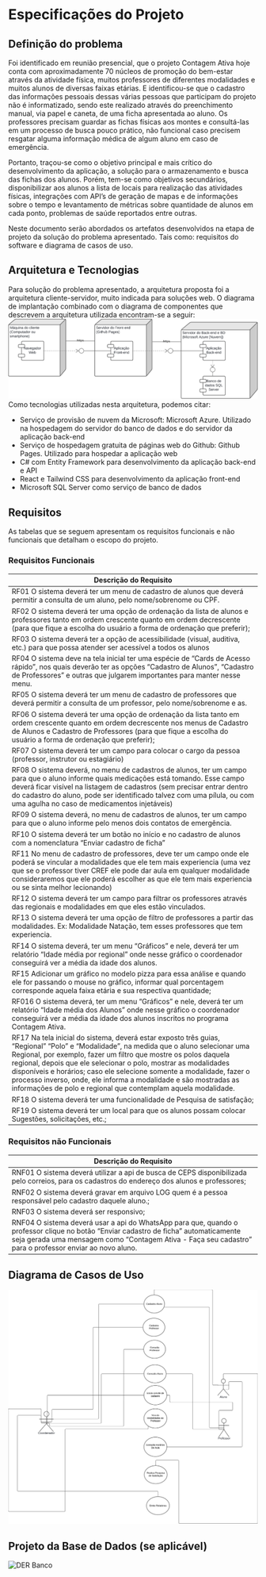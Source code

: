 # Especificações do Projeto

## Definição do problema

Foi identificado em reunião presencial, que o projeto Contagem Ativa hoje conta com aproximadamente 70 núcleos de promoção do bem-estar através da atividade física, muitos professores de diferentes modalidades e muitos alunos de diversas faixas etárias. E identificou-se que o cadastro das informações pessoais dessas várias pessoas que participam do projeto não é informatizado, sendo este realizado através do preenchimento manual, via papel e caneta, de uma ficha apresentada ao aluno. Os professores precisam guardar as fichas físicas aos montes e consultá-las em um processo de busca pouco prático, não funcional caso precisem resgatar alguma informação médica de algum aluno em caso de emergência.  

Portanto, traçou-se como o objetivo principal e mais crítico do desenvolvimento da aplicação, a solução para o armazenamento e busca das fichas dos alunos. Porém, tem-se como objetivos secundários, disponibilizar aos alunos a lista de locais para realização das atividades físicas, integrações com API’s de geração de mapas e de informações sobre o tempo e levantamento de métricas sobre quantidade de alunos em cada ponto, problemas de saúde reportados entre outras. 

Neste documento serão abordados os artefatos desenvolvidos na etapa de projeto da solução do problema apresentado. Tais como: requisitos do software e diagrama de casos de uso.

## Arquitetura e Tecnologias

Para solução do problema apresentado, a arquitetura proposta foi a arquitetura cliente-servidor, muito indicada para soluções web. O diagrama de implantação combinado com o diagrama de componentes que descrevem a arquitetura utilizada encontram-se a seguir:
![Diagrama de implantação combinado com o diagrama de componentes UML](img/Diagrama_de_implantação_Componentes.png)
Como tecnologias utilizadas nesta arquitetura, podemos citar:
* Serviço de provisão de nuvem da Microsoft: Microsoft Azure. Utilizado na hospedagem do servidor do banco de dados e do servidor da aplicação back-end
* Serviço de hospedagem gratuita de páginas web do Github: Github Pages. Utilizado para hospedar a aplicação web
* C# com Entity Framework para desenvolvimento da aplicação back-end e API
* React e Tailwind CSS para desenvolvimento da aplicação front-end
* Microsoft SQL Server como serviço de banco de dados

## Requisitos

As tabelas que se seguem apresentam os requisitos funcionais e não funcionais que detalham o escopo do projeto.

### Requisitos Funcionais

| Descrição do Requisito | 
|-----------------------------------------|
|RF01 O sistema deverá ter um menu de cadastro de alunos que deverá permitir a consulta de um aluno, pelo nome/sobrenome ou CPF. |
|RF02 O sistema deverá ter uma opção de ordenação da lista de alunos e professores tanto em ordem crescente quanto em ordem decrescente (para que fique a escolha do usuário a forma de ordenação que preferir); |
|RF03 O sistema deverá ter a opção de acessibilidade (visual, auditiva, etc.) para que possa atender ser acessível a todos os alunos |
|RF04 O sistema deve na tela inicial ter uma espécie de “Cards de Acesso rápido”, nos quais deverão ter as opções “Cadastro de Alunos”, “Cadastro de Professores” e outras que julgarem importantes para manter nesse menu. |
|RF05 O sistema deverá ter um menu de cadastro de professores que deverá permitir a consulta de um professor, pelo nome/sobrenome e as. |
|RF06 O sistema deverá ter uma opção de ordenação da lista tanto em ordem crescente quanto em ordem decrescente nos menus de Cadastro de Alunos e Cadastro de Professores (para que fique a escolha do usuário a forma de ordenação que preferir); |
|RF07 O sistema deverá ter um campo para colocar o cargo da pessoa (professor, instrutor ou estagiário) |
|RF08 O sistema deverá, no menu de cadastros de alunos, ter um campo para que o aluno informe quais medicações está tomando. Esse campo deverá ficar visível na listagem de cadastros (sem precisar entrar dentro do cadastro do aluno, pode ser identificado talvez com uma pílula, ou com uma agulha no caso de medicamentos injetáveis) |
|RF09 O sistema deverá, no menu de cadastros de alunos, ter um campo para que o aluno informe pelo menos dois contatos de emergência. |
|RF10 O sistema deverá ter um botão no início e no cadastro de alunos com a nomenclatura “Enviar cadastro de ficha” |
|RF11 No menu de cadastro de professores, deve ter um campo onde ele poderá se vincular a modalidades que ele tem mais experiencia (uma vez que se o professor tiver CREF ele pode dar aula em qualquer modalidade consideraremos que ele poderá escolher as que ele tem mais experiencia ou se sinta melhor lecionando) |
|RF12 O sistema deverá ter um campo para filtrar os professores através das regionais e modalidades em que eles estão vinculados. |
|RF13 O sistema deverá ter uma opção de filtro de professores a partir das modalidades. Ex: Modalidade Natação, tem esses professores que tem experiencia. |
|RF14 O sistema deverá, ter um menu “Gráficos” e nele, deverá ter um relatório “Idade média por regional” onde nesse gráfico o coordenador conseguirá ver a média da idade dos alunos. |
|RF15 Adicionar um gráfico no modelo pizza para essa análise e quando ele for passando o mouse no gráfico, informar qual porcentagem corresponde aquela faixa etária e sua respectiva quantidade; |
|RF016 O sistema deverá, ter um menu “Gráficos” e nele, deverá ter um relatório “Idade média dos Alunos” onde nesse gráfico o coordenador conseguirá ver a média da idade dos alunos inscritos no programa Contagem Ativa. |
|RF17 Na tela inicial do sistema, deverá estar exposto três guias, “Regional” “Polo” e “Modalidade”, na medida que o aluno selecionar uma Regional, por exemplo, fazer um filtro que mostre os polos daquela regional, depois que ele selecionar o polo, mostrar as modalidades disponíveis e horários; caso ele selecione somente a modalidade, fazer o processo inverso, onde, ele informa a modalidade e são mostradas as informações de polo e regional que contemplam aquela modalidade. |
|RF18 O sistema deverá ter uma funcionalidade de Pesquisa de satisfação; |
|RF19 O sistema deverá ter um local para que os alunos possam colocar Sugestões, solicitações, etc.; |

### Requisitos não Funcionais

| Descrição do Requisito |
|-------------------------|
| RNF01 O sistema deverá utilizar a api de busca de CEPS disponibilizada pelo correios, para os cadastros do endereço dos alunos e professores;  |
| RNF02 O sistema deverá gravar em arquivo LOG quem é a pessoa responsável pelo cadastro daquele aluno.;   |
| RNF03 O sistema deverá ser responsivo;  |
| RNF04 O sistema deverá usar a api do WhatsApp para que, quando o professor clique no botão “Enviar cadastro de ficha” automaticamente seja gerada uma mensagem como “Contagem Ativa - Faça seu cadastro” para o professor enviar ao novo aluno.  |

## Diagrama de Casos de Uso
![Diagrama de casos de uso](img/Diagrama_casos_de_uso.png)

## Projeto da Base de Dados (se aplicável)
![DER Banco](img/documentos/img/DER.jpeg)
